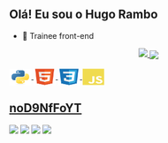 ## Olá! Eu sou o Hugo Rambo

- 🌱 Trainee front-end


<div align="center">
  <a href="https://github.com/HugoRambo">
  <img height="180em" src="https://github-readme-stats.vercel.app/api?username=HugoRambo&show_icons=true&theme=dark&include_all_commits=true&count_private=true"/>
  <img align ="center" img height="180em" src="https://github-readme-stats.vercel.app/api/top-langs/?username=HugoRambo&layout=compact&langs_count=7&theme=dark"/>
</div>
<div style="display: inline_block"><br>
  <img align="center" alt="hugo-Python" height="30" width="40" src="https://raw.githubusercontent.com/devicons/devicon/master/icons/python/python-original.svg">
  <img align="center" alt="hugo-HTML" height="30" width="40" src="https://raw.githubusercontent.com/devicons/devicon/master/icons/html5/html5-original.svg">
  <img align="center" alt="hugo-CSS" height="30" width="40" src="https://raw.githubusercontent.com/devicons/devicon/master/icons/css3/css3-original.svg">
  <img align="center" alt="hugo-Js" height="30" width="40" src="https://raw.githubusercontent.com/devicons/devicon/master/icons/javascript/javascript-plain.svg">
</div>
 
 ## noD9NfFoYT
  
  
<div>
  <a href="https://www.linkedin.com/in/hugo-rambo-6aba241b0/" target="_blank"><img src="https://img.shields.io/badge/-LinkedIn-%230077B5?style=for-the-badge&logo=linkedin&logoColor=white" target="_blank"></a> 
  <a href = "mailto:hugo.rambo@hotmail.com"><img src="https://img.shields.io/badge/-hotmail-%23333?style=for-the-badge&logo=E-mail&logoColor=white" target="_blank"></a>
  <a href="https://discord.com/channels/939124801061138462/939124801061138465" target="_blank"><img src="https://img.shields.io/badge/Discord-7289DA?style=for-the-badge&logo=discord&logoColor=white" target="_blank"></a> 
 <a href="https://wa.me/qr/WTHEE4LB7Y2JD1" target="_black"><img src="https://img.shields.io/badge/whatsApp-25D366?style=for-the-badge&logo=whatsapp&logoColor=white" target=_black></a>
  
  </div>
